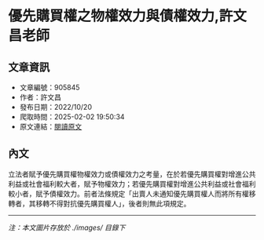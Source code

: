 # 優先購買權之物權效力與債權效力,許文昌老師

## 文章資訊
- 文章編號：905845
- 作者：許文昌
- 發布日期：2022/10/20
- 爬取時間：2025-02-02 19:50:34
- 原文連結：[閱讀原文](https://real-estate.get.com.tw/Columns/detail.aspx?no=905845)

## 內文
立法者賦予優先購買權物權效力或債權效力之考量，在於若優先購買權對增進公共利益或社會福利較大者，賦予物權效力；若優先購買權對增進公共利益或社會福利較小者，賦予債權效力。前者法條規定「出賣人未通知優先購買權人而將所有權移轉者，其移轉不得對抗優先購買權人」，後者則無此項規定。

---
*注：本文圖片存放於 ./images/ 目錄下*
